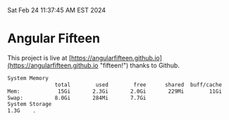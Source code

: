 Sat Feb 24 11:37:45 AM EST 2024

# Angular Fifteen


This project is live at [https://angularfifteen.github.io](https://angularfifteen.github.io "fifteen!") thanks to Github.

```bash
System Memory
               total        used        free      shared  buff/cache   available
Mem:            15Gi       2.3Gi       2.0Gi       229Mi        11Gi        12Gi
Swap:          8.0Gi       284Mi       7.7Gi
System Storage
1.3G	.
